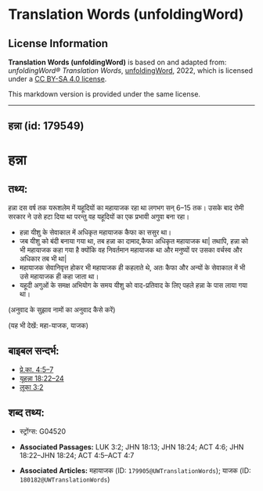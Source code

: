 # Translation Words (unfoldingWord)

## License Information

**Translation Words (unfoldingWord)** is based on and adapted from: _unfoldingWord® Translation Words_, [unfoldingWord](https://unfoldingword.org/utw), 2022, which is licensed under a [CC BY-SA 4.0 license](https://creativecommons.org/licenses/by-sa/4.0/legalcode.en).

This markdown version is provided under the same license.



--------------------------------

## हन्ना (id: 179549)

हन्ना
=====

तथ्य:
-----

हन्ना दस वर्ष तक यरूशलेम में यहूदियों का महायाजक रहा था लगभग सन् 6–15 तक। उसके बाद रोमी सरकार ने उसे हटा दिया था परन्तु वह यहूदियों का एक प्रभावी अगुवा बना रहा।

* हन्ना यीशु के सेवाकाल में अधिकृत महायाजक कैफा का ससुर था।
* जब यीशु को बंदी बनाया गया था, तब हन्ना का दामाद,कैफा अधिकृत महायाजक था\| तथापि, हन्ना को भी महायाजक कहा गया है क्योंकि वह निवर्तमान महायाजक था और मनुष्यों पर उसका वर्चस्व और अधिकार तब भी था\|
* महायाजक सेवानिवृत्त होकर भी महायाजक ही कहलाते थे, अतः कैफा और अन्यों के सेवाकाल में भी उसे महायाजक ही कहा जाता था।
* यहूदी अगुओं के समक्ष अभियोग के समय यीशु को वाद\-प्रतिवाद के लिए पहले हन्ना के पास लाया गया था।

(अनुवाद के सुझाव नामों का अनुवाद कैसे करें)

(यह भी देखें: महा\-याजक, याजक)

बाइबल सन्दर्भ:
--------------

* [प्रे.का. 4:5–7](https://ref.ly/Acts4:5-Acts4:7)
* [यूहन्ना 18:22–24](https://ref.ly/John18:22-John18:24)
* [लूका 3:2](https://ref.ly/Luke3:2)

शब्द तथ्य:
----------

* स्ट्रोंग्स: G04520

* **Associated Passages:** LUK 3:2; JHN 18:13; JHN 18:24; ACT 4:6; JHN 18:22–JHN 18:24; ACT 4:5–ACT 4:7
* **Associated Articles:** महायाजक (ID: `179905@UWTranslationWords`); याजक (ID: `180182@UWTranslationWords`)

